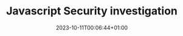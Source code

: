 ---
title: Javascript Security investigation
date: 2023-10-11T00:06:44+01:00
toc: true
description: Looking at my current live github projects to ensure that they are not containing API keys ect and ensuring best practices are used
---